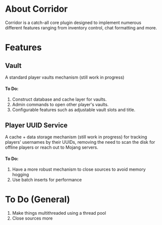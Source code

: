 # About Corridor
Corridor is a catch-all core plugin designed to implement numerous different features ranging from inventory control, chat formatting and more. 

# Features

## Vault
A standard player vaults mechanism (still work in progress)
#### To Do:
1. Construct database and cache layer for vaults.
2. Admin commands to open other player's vaults.
3. Configurable features such as adjustable vault slots and title.

## Player UUID Service
A cache + data storage mechanism (still work in progress) for tracking players' usernames by their UUIDs, removing the need to scan the disk for offline players or reach out to Mojang servers.
#### To Do:
1. Have a more robust mechanism to close sources to avoid memory hogging
2. Use batch inserts for performance

# To Do (General)
1. Make things multithreaded using a thread pool
2. Close sources more